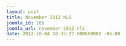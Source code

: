 ```yaml
---
layout: post
title: November 2012 NLS
joomla_id: 166
joomla_url: november-2012-nls
date: 2012-10-04 18:35:27.000000000 -06:00
---
```

<p>&nbsp;&nbsp;</p>
